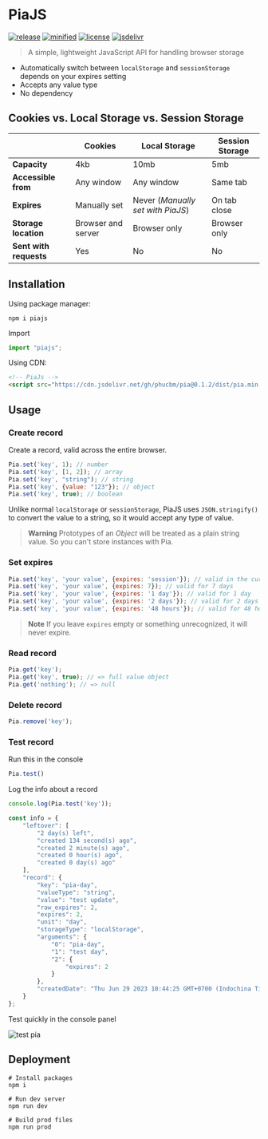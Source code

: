 # PiaJS

[![release](https://badgen.net/npm/v/piajs)](https://www.npmjs.com/package/piajs?activeTab=versions)
[![minified](https://badgen.net/badge/minified/3KB/cyan)](https://www.jsdelivr.com/package/gh/phucbm/pia)
[![license](https://badgen.net/npm/license/piajs)](https://github.com/phucbm/pia/blob/main/LICENSE)
[![jsdelivr](https://data.jsdelivr.com/v1/package/gh/phucbm/pia/badge?style=rounded)](https://www.jsdelivr.com/package/gh/phucbm/pia)

> A simple, lightweight JavaScript API for handling browser storage

- Automatically switch between `localStorage` and `sessionStorage` depends on your expires setting
- Accepts any value type
- No dependency

## Cookies vs. Local Storage vs. Session Storage

|                        | Cookies            | Local Storage                     | Session Storage | 
|------------------------|--------------------|-----------------------------------|-----------------|
| **Capacity**           | 4kb                | 10mb                              | 5mb             |
| **Accessible from**    | Any window         | Any window                        | Same tab        |
| **Expires**            | Manually set       | Never (_Manually set with PiaJS_) | On tab close    |
| **Storage location**   | Browser and server | Browser only                      | Browser only    |
| **Sent with requests** | Yes                | No                                | No              |

## Installation

Using package manager:

```shell
npm i piajs
```

Import

```js
import "piajs";
```

Using CDN:

```html
<!-- PiaJs -->
<script src="https://cdn.jsdelivr.net/gh/phucbm/pia@0.1.2/dist/pia.min.js"></script>
```

## Usage

### Create record

Create a record, valid across the entire browser.

```js
Pia.set('key', 1); // number
Pia.set('key', [1, 2]); // array
Pia.set('key', "string"); // string
Pia.set('key', {value: "123"}); // object
Pia.set('key', true); // boolean
```

Unlike normal `localStorage` or `sessionStorage`, PiaJS uses `JSON.stringify()`
to convert the value to a string, so it would accept any type of value.

> **Warning**
> Prototypes of an _Object_ will be treated as a plain string value. So you can't store instances with Pia.

### Set expires

```js
Pia.set('key', 'your value', {expires: 'session'}); // valid in the current browser tab only
Pia.set('key', 'your value', {expires: 7}); // valid for 7 days
Pia.set('key', 'your value', {expires: '1 day'}); // valid for 1 day
Pia.set('key', 'your value', {expires: '2 days'}); // valid for 2 days
Pia.set('key', 'your value', {expires: '48 hours'}); // valid for 48 hours
```

> **Note**
> If you leave `expires` empty or something unrecognized, it will never expire.

### Read record

```js
Pia.get('key');
Pia.get('key', true); // => full value object
Pia.get('nothing'); // => null
```

### Delete record

```js
Pia.remove('key');
```

### Test record

Run this in the console

```js
Pia.test()
```

Log the info about a record

```js
console.log(Pia.test('key'));

const info = {
    "leftover": [
        "2 day(s) left",
        "created 134 second(s) ago",
        "created 2 minute(s) ago",
        "created 0 hour(s) ago",
        "created 0 day(s) ago"
    ],
    "record": {
        "key": "pia-day",
        "valueType": "string",
        "value": "test update",
        "raw_expires": 2,
        "expires": 2,
        "unit": "day",
        "storageType": "localStorage",
        "arguments": {
            "0": "pia-day",
            "1": "test day",
            "2": {
                "expires": 2
            }
        },
        "createdDate": "Thu Jun 29 2023 10:44:25 GMT+0700 (Indochina Time)"
    }
};
```

Test quickly in the console panel

![test pia](https://github.com/phucbm/pia/assets/14942380/28d16d27-9fe6-4262-8781-80a023dcab3e)

## Deployment

```shell
# Install packages
npm i

# Run dev server
npm run dev

# Build prod files
npm run prod
```

<!---
Build sources from `./web` to `./build`

```shell
npm run build
```

Build files from `./src` to `./dist` then publish to `npm`

```shell
npm run publish
```
--->

